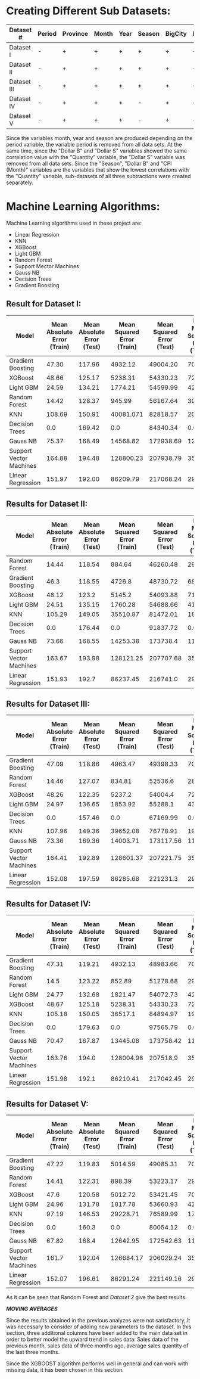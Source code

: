 # Creating Different Sub Datasets:

|Dataset # |Period|Province|Month|Year|Season|BigCity|Region|StockMarket|DolarB|DolarS|CPI(Year)|CPI(Month)|Male|Male_Province|Male_Rural|Trends_Eczacıbaşı|Trends_Prostat|Med_Deg|
|---|---|---|---|---|---|---|---|---|---|---|---|---|---|---|---|---|---|---|
|Dataset I|-|+|+|+|+|+|+|+|+|-|+|+|+|+|+|+|+|+|
|Dataset II|-|+|+|+|+|+|+|+|+|-|+|-|+|+|+|+|+|+|
|Dataset III|-|+|+|+|+|+|+|+|-|-|+|+|+|+|+|+|+|+|
|Dataset IV|-|+|+|+|-|+|+|+|+|-|+|+|+|+|+|+|+|+|
|Dataset V|-|+|+|+|-|+|+|+|-|-|+|-|+|+|+|+|+|+|

Since the variables month, year and season are produced depending on the period variable, the variable period is removed from all data sets. At the same time, since the "Dollar B" and "Dollar S" variables showed the same correlation value with the "Quantity" variable, the "Dollar S" variable was removed from all data sets. Since the "Season", "Dollar B" and "CPI (Month)" variables are the variables that show the lowest correlations with the "Quantity" variable, sub-datasets of all three subtractions were created separately.

# Machine Learning Algorithms:

Machine Learning algorithms used in these project are:

  * Linear Regression
  * KNN
  * XGBoost
  * Light GBM
  * Random Forest
  * Support Mector Machines
  * Gauss NB
  * Decision Trees
  * Gradient Boosting

## Result for Dataset I:

|Model|Mean Absolute Error \(Train)|Mean Absolute Error \(Test)|Mean Squared Error \(Train)|Mean Squared Error \(Test)|Root Mean Squared Error \(Train)|Root Mean Squared Error \(Test)|R2 \(Train)|R2 \(Test)|Coefficient of Variance \(Train)|Coefficient of Variance \(Test)|2020-01 Prediction|2020-02 Prediction|2020-03 Prediction|2020-04 Prediction|
|---|---|---|---|---|---|---|---|---|---|---|---|---|---|---|
|Gradient Boosting|47\.30|117\.96|4932\.12|49004\.20|70\.22|221\.36|0\.9623|0\.7618|0\.29|0\.88|19838|19845|19303|17104|
|XGBoost|48\.66|125\.17|5238\.31|54330\.23|72\.37|233\.08|0\.96005|0\.7359|0\.307|0\.92|20370|20317|19996|17672|
|Light GBM|24\.59|134\.21|1774\.21|54599\.99|42\.12|233\.66|0\.9864|0\.7346|0\.17|0\.92|20495|20709|20390|18782|
|Random Forest|14\.42|128\.37|945\.99|56167\.64|30\.756|236\.99|0\.9927|0\.7270|0\.12|0\.94|22118|22500|21930|20379|
|KNN|108\.69|150\.91|40081\.071|82818\.57|200\.20|287\.78|0\.69418|0\.5975|0\.84|1\.14|17062|17162|17256|17332|
|Decision Trees|0\.0|169\.42|0\.0|84340\.34|0\.0|290\.41|1\.0|0\.59010|0\.0|1\.15|19107|20268|9661|18644\.0|
|Gauss NB|75\.37|168\.49|14568\.82|172938\.69|120\.70|415\.85|0\.88|0\.15|0\.50|1\.65|15421|15420\.0|10491\.0|10617\.0|
|Support Vector Machines|164\.88|194\.48|128800\.23|207938\.79|358\.88|456\.00|0\.01|-0\.01|1\.50|1\.81|11078|11464|11058|11134|
|Linear Regression|151\.97|192\.00|86209\.79|217068\.24|293\.61|465\.90|0\.34|-0\.05|1\.23|1\.854|20490|20755|20006|17618|

## Results for Dataset II:

|Model|Mean Absolute Error \(Train)|Mean Absolute Error \(Test)|Mean Squared Error \(Train)|Mean Squared Error \(Test)|Root Mean Squared Error \(Train)|Root Mean Squared Error \(Test)|R2 \(Train)|R2 \(Test)|Coefficient of Variance \(Train)|Coefficient of Variance \(Test)|2020-01 Prediction|2020-02 Prediction|2020-03 Prediction|2020-04 Prediction|
|---|---|---|---|---|---|---|---|---|---|---|---|---|---|---|
|Random Forest|14\.44|118\.54|884\.64|46260\.48|29\.74|215\.08|0\.99|0\.78|0\.13|0\.86|21356\.66|21692\.95|21013\.5|19596\.78|
|Gradient Boosting|46\.3|118\.55|4726\.8|48730\.72|68\.75|220\.75|0\.96|0\.76|0\.29|0\.88|20623\.97|20713\.19|20300\.06|17872\.67|
|XGBoost|48\.12|123\.2|5145\.2|54093\.88|71\.73|232\.58|0\.96|0\.74|0\.3|0\.93|19964\.22|20136\.52|19895\.7|17599\.29|
|Light GBM|24\.51|135\.15|1760\.28|54688\.66|41\.96|233\.86|0\.99|0\.73|0\.18|0\.93|19958\.4|20138\.76|20064\.19|18033\.81|
|KNN|105\.29|149\.05|35510\.87|81472\.01|188\.44|285\.43|0\.73|0\.6|0\.79|1\.14|16220\.0|16869\.8|16893\.8|17663\.2|
|Decision Trees|0\.0|176\.44|0\.0|91837\.72|0\.0|303\.05|1\.0|0\.55|0\.0|1\.21|20345\.0|21034\.0|20819\.0|20406\.0|
|Gauss NB|73\.66|168\.55|14253\.38|173738\.4|119\.39|416\.82|0\.89|0\.16|0\.5|1\.66|15742\.0|15292\.0|11096\.0|12352\.0|
|Support Vector Machines|163\.67|193\.98|128121\.25|207707\.68|357\.94|455\.75|0\.02|-0\.01|1\.51|1\.81|11093\.4|11470\.76|11033\.45|11123\.8|
|Linear Regression|151\.93|192\.7|86237\.45|216741\.0|293\.66|465\.55|0\.34|-0\.05|1\.23|1\.85|20997\.34|20731\.95|20113\.4|17868\.8|

## Results for Dataset III:

|Model|Mean Absolute Error \(Train)|Mean Absolute Error \(Test)|Mean Squared Error \(Train)|Mean Squared Error \(Test)|Root Mean Squared Error \(Train)|Root Mean Squared Error \(Test)|R2 \(Train)|R2 \(Test)|Coefficient of Variance \(Train)|Coefficient of Variance \(Test)|2020-01 Prediction|2020-02 Prediction|2020-03 Prediction|2020-04 Prediction|
|---|---|---|---|---|---|---|---|---|---|---|---|---|---|---|
|Gradient Boosting|47\.09|118\.86|4963\.47|49398\.33|70\.45|222\.26|0\.96|0\.76|0\.3|0\.88|20419\.33|20457\.5|19999\.87|17323\.89|
|Random Forest|14\.46|127\.07|834\.81|52536\.6|28\.89|229\.21|0\.99|0\.74|0\.12|0\.91|21345\.69|21667\.64|21273\.88|19850\.25|
|XGBoost|48\.26|122\.35|5237\.2|54004\.4|72\.37|232\.39|0\.96|0\.74|0\.3|0\.92|20163\.66|20181\.76|19760\.31|17155\.01|
|Light GBM|24\.97|136\.65|1853\.92|55288\.1|43\.06|235\.13|0\.99|0\.73|0\.18|0\.94|19482\.46|19846\.17|18787\.74|16989\.21|
|Decision Trees|0\.0|157\.46|0\.0|67169\.99|0\.0|259\.17|1\.0|0\.67|0\.0|1\.03|20156\.0|20737\.0|22412\.0|20705\.0|
|KNN|107\.96|149\.36|39652\.08|76778\.91|199\.13|277\.09|0\.7|0\.63|0\.84|1\.1|17536\.0|17339\.6|16776\.8|15843\.6|
|Gauss NB|73\.36|169\.36|14003\.71|173117\.56|118\.34|416\.07|0\.89|0\.16|0\.5|1\.66|15678\.0|15639\.0|10553\.0|10560\.0|
|Support Vector Machines|164\.41|192\.89|128601\.37|207221\.75|358\.61|455\.22|0\.02|-0\.01|1\.51|1\.81|11042\.78|11443\.18|11018\.46|11124\.53|
|Linear Regression|152\.08|197\.59|86285\.68|221231\.3|293\.74|470\.35|0\.34|-0\.08|1\.24|1\.87|21608\.72|21039\.73|20657\.77|18565\.26|
## Results for Dataset IV:

|Model|Mean Absolute Error \(Train)|Mean Absolute Error \(Test)|Mean Squared Error \(Train)|Mean Squared Error \(Test)|Root Mean Squared Error \(Train)|Root Mean Squared Error \(Test)|R2 \(Train)|R2 \(Test)|Coefficient of Variance \(Train)|Coefficient of Variance \(Test)|2020-01 Prediction|2020-02 Prediction|2020-03 Prediction|2020-04 Prediction|
|---|---|---|---|---|---|---|---|---|---|---|---|---|---|---|
|Gradient Boosting|47\.31|119\.21|4932\.13|48983\.66|70\.23|221\.32|0\.96|0\.76|0\.3|0\.88|20127\.41|19544\.31|19816\.33|19113\.32|
|Random Forest|14\.5|123\.22|852\.89|51278\.68|29\.2|226\.45|0\.99|0\.75|0\.12|0\.9|20639\.66|19612\.82|19684\.8|18661\.41|
|Light GBM|24\.77|132\.68|1821\.47|54072\.73|42\.68|232\.54|0\.99|0\.74|0\.18|0\.93|20409\.7|19445\.18|19923\.03|18701\.96|
|XGBoost|48\.67|125\.18|5238\.31|54330\.23|72\.38|233\.09|0\.96|0\.74|0\.3|0\.93|20045\.38|19418\.21|19695\.45|19036\.61|
|KNN|105\.18|150\.05|36517\.1|84894\.97|191\.09|291\.37|0\.72|0\.59|0\.8|1\.16|20050\.4|18272\.8|19368\.8|18831\.2|
|Decision Trees|0\.0|179\.63|0\.0|97565\.79|0\.0|312\.36|1\.0|0\.53|0\.0|1\.24|20325\.0|19232\.0|19913\.0|18222\.0|
|Gauss NB|70\.47|167\.87|13445\.08|173758\.42|115\.95|416\.84|0\.9|0\.16|0\.49|1\.66|26297\.0|24218\.0|24541\.0|19542\.0|
|Support Vector Machines|163\.76|194\.0|128004\.98|207518\.9|357\.78|455\.54|0\.02|-0\.01|1\.5|1\.81|11213\.24|10899\.62|10936\.81|10874\.08|
|Linear Regression|151\.98|192\.1|86210\.41|217042\.45|293\.62|465\.88|0\.34|-0\.05|1\.23|1\.85|19881\.02|18913\.78|19332\.04|19452\.77|

## Results for Dataset V:

|Model|Mean Absolute Error \(Train)|Mean Absolute Error \(Test)|Mean Squared Error \(Train)|Mean Squared Error \(Test)|Root Mean Squared Error \(Train)|Root Mean Squared Error \(Test)|R2 \(Train)|R2 \(Test)|Coefficient of Variance \(Train)|Coefficient of Variance \(Test)|2020-01 Prediction|2020-02 Prediction|2020-03 Prediction|2020-04 Prediction|
|---|---|---|---|---|---|---|---|---|---|---|---|---|---|---|
|Gradient Boosting|47\.22|119\.83|5014\.59|49085\.31|70\.81|221\.55|0\.96|0\.76|0\.3|0\.88|19697\.9|19784\.73|19036\.55|16368\.16|
|Random Forest|14\.41|122\.31|898\.39|53223\.17|29\.97|230\.7|0\.99|0\.74|0\.13|0\.92|21352\.73|21650\.65|21306\.65|19752\.97|
|XGBoost|47\.6|120\.58|5012\.72|53421\.45|70\.8|231\.13|0\.96|0\.74|0\.3|0\.92|20546\.77|20557\.82|20023\.5|17661\.66|
|Light GBM|24\.96|131\.78|1817\.78|53660\.93|42\.64|231\.65|0\.99|0\.74|0\.18|0\.92|19755\.06|19282\.18|19438\.06|17110\.59|
|KNN|97\.19|146\.53|29228\.71|76589\.99|170\.96|276\.75|0\.78|0\.63|0\.72|1\.1|16891\.4|17785\.2|16830\.0|16656\.8|
|Decision Trees|0\.0|160\.3|0\.0|80054\.12|0\.0|282\.94|1\.0|0\.61|0\.0|1\.13|19087\.0|19348\.0|20722\.0|19458\.0|
|Gauss NB|67\.82|168\.4|12642\.95|172542\.63|112\.44|415\.38|0\.9|0\.16|0\.47|1\.65|14467\.0|14877\.0|11283\.0|12002\.0|
|Support Vector Machines|161\.7|192\.04|126684\.17|206029\.24|355\.93|453\.9|0\.03|-0\.0|1\.5|1\.81|11321\.52|11724\.62|11238\.63|11013\.46|
|Linear Regression|152\.07|196\.61|86291\.24|221149\.16|293\.75|470\.26|0\.34|-0\.07|1\.24|1\.87|21575\.49|21018\.21|20781\.85|18209\.13|

As it can be seen that Random Forest and *Dataset 2*  give the best results. 

***MOVING AVERAGES***

Since the results obtained in the previous analyzes were not satisfactory, it was necessary to consider of adding new parameters to the dataset. In this section, three additional columns have been added to the main data set in order to better model the upward trend in sales data: Sales data of the previous month, sales data of three months ago, average sales quantity of the last three months.

Since the XGBOOST algorithm performs well in general and can work with missing data, it has been chosen in this section.

